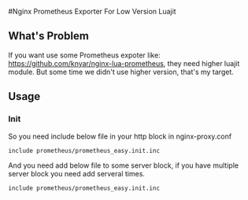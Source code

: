 #Nginx Prometheus Exporter For Low Version Luajit



## What's Problem

If you want use some Prometheus expoter like: https://github.com/knyar/nginx-lua-prometheus, they need higher luajit module. But some time we didn't use higher version, that's my target.



## Usage

### Init

So you need   include below file in your http block in nginx-proxy.conf

```
include prometheus/prometheus_easy.init.inc
```



And you need add below file to some server block, if you have multiple server block you need add serveral times.

```
include prometheus/prometheus_easy.init.inc
```


